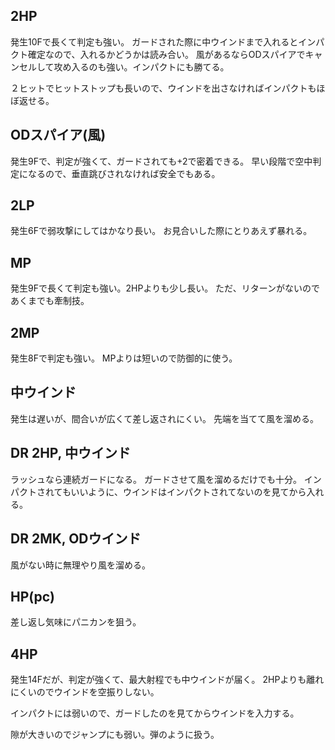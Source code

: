 ## 2HP

発生10Fで長くて判定も強い。
ガードされた際に中ウインドまで入れるとインパクト確定なので、入れるかどうかは読み合い。
風があるならODスパイアでキャンセルして攻め入るのも強い。インパクトにも勝てる。

２ヒットでヒットストップも長いので、ウインドを出さなければインパクトもほぼ返せる。

## ODスパイア(風)

発生9Fで、判定が強くて、ガードされても+2で密着できる。
早い段階で空中判定になるので、垂直跳びされなければ安全でもある。

## 2LP

発生6Fで弱攻撃にしてはかなり長い。
お見合いした際にとりあえず暴れる。

## MP

発生9Fで長くて判定も強い。2HPよりも少し長い。
ただ、リターンがないのであくまでも牽制技。

## 2MP

発生8Fで判定も強い。
MPよりは短いので防御的に使う。

## 中ウインド

発生は遅いが、間合いが広くて差し返されにくい。
先端を当てて風を溜める。

## DR 2HP, 中ウインド

ラッシュなら連続ガードになる。
ガードさせて風を溜めるだけでも十分。
インパクトされてもいいように、ウインドはインパクトされてないのを見てから入れる。

## DR 2MK, ODウインド

風がない時に無理やり風を溜める。

## HP(pc)

差し返し気味にパニカンを狙う。

## 4HP

発生14Fだが、判定が強くて、最大射程でも中ウインドが届く。
2HPよりも離れにくいのでウインドを空振りしない。

インパクトには弱いので、ガードしたのを見てからウインドを入力する。

隙が大きいのでジャンプにも弱い。弾のように扱う。
